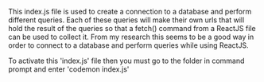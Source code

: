 This index.js file is used to create a connection to a database and perform 
different queries. Each of these queries will make their own urls that will hold the result 
of the queries so that a fetch() command from a ReactJS file can be used to collect it.
From my research this seems to be a good way in order to connect to a database and perform
queries while using ReactJS.

To activate this 'index.js' file then you must go to the folder in command prompt and enter 'codemon index.js'